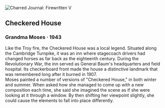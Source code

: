 <div class="artwork-of-the-day">
  <div class="container">
    <div class="img-wrapper">
      <img
        src="https://uploads5.wikiart.org/images/grandma-moses/checkered-house-1943.jpg!Large.jpg"
        alt="Charred Journal: Firewritten V" />
    </div>
    <div class="artwork-detail">
      <div class="artwork-origin"> 
        <h2 class="artwork-name">Checkered House</h2>
        <h3 class="artist">
          Grandma Moses
                    ·  1943
        </h3>
      </div>
      <p class="description">
        <span class="artwork-description-text ng-binding" ng-bind-html="viewModel.ArtworkOfTheDay.Description | unsafe">Like the Troy fire, the Checkered House was a local legend. Situated along the Cambridge Turnpike, it was an inn where stagecoach drivers had changed horses as far back as the eighteenth century. During the Revolutionary War, the inn served as General Baum's headquarters and field hospital. Its checkerboard front made the house a distinctive landmark that was remembered long after it burned in 1907. 
<br>Moses painted a number of versions of "Checkered House," in both winter and summer. When asked how she managed to come up with a new composition each time, she said she imagined the scene as if she were looking at it through a window. By then shifting her viewpoint slightly, she could cause the elements to fall into place differently.</span>
                        <div class="text-shadow-container" ng-show="showShadow" style=""></div>
      </p>
    </div>
  </div>

</div>
